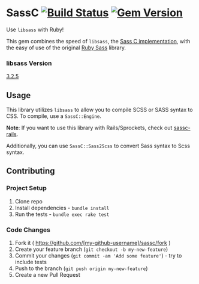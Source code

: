 # SassC [![Build Status](https://travis-ci.org/bolandrm/sassc-ruby.svg?branch=master)](https://travis-ci.org/bolandrm/sassc-ruby) [![Gem Version](https://badge.fury.io/rb/sassc.svg)](http://badge.fury.io/rb/sassc)

Use `libsass` with Ruby!

This gem combines the speed of `libsass`, the [Sass C implementation](https://github.com/sass/libsass), with the easy of use of the original [Ruby Sass](https://github.com/sass/sass) library.

### libsass Version

[3.2.5](https://github.com/sass/libsass/releases/tag/3.2.5)

## Usage

This library utilizes `libsass` to allow you to compile SCSS or SASS syntax
to CSS.  To compile, use a `SassC::Engine`.

**Note**:  If you want to use this library with Rails/Sprockets, check out
[sassc-rails](https://github.com/bolandrm/sassc-rails).

Additionally, you can use `SassC::Sass2Scss` to convert Sass syntax to Scss syntax.

## Contributing

### Project Setup

1. Clone repo
1. Install dependencies - `bundle install`
1. Run the tests - `bundle exec rake test`

### Code Changes

1. Fork it ( https://github.com/[my-github-username]/sassc/fork )
1. Create your feature branch (`git checkout -b my-new-feature`)
1. Commit your changes (`git commit -am 'Add some feature'`) - try to include tests
1. Push to the branch (`git push origin my-new-feature`)
1. Create a new Pull Request
